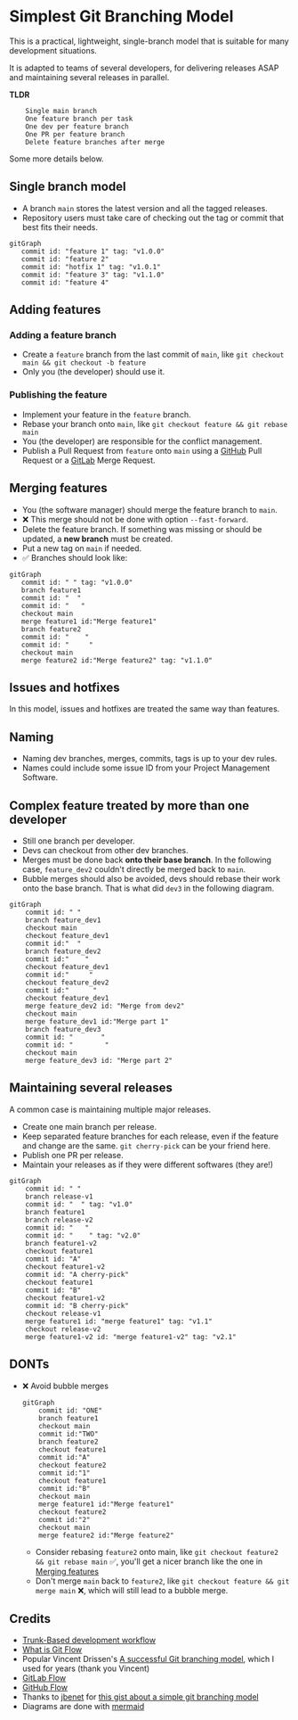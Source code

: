 # Simplest Git Branching Model

This is a practical, lightweight, single-branch model that is suitable for many development situations.

It is adapted to teams of several developers, for delivering releases ASAP and maintaining several releases in parallel.

**TLDR**
```
    Single main branch
    One feature branch per task
    One dev per feature branch
    One PR per feature branch
    Delete feature branches after merge
```

Some more details below.

## Single branch model
* A branch `main` stores the latest version and all the tagged releases.
* Repository users must take care of checking out the tag or commit that best fits their needs.

```mermaid
gitGraph
   commit id: "feature 1" tag: "v1.0.0"
   commit id: "feature 2"
   commit id: "hotfix 1" tag: "v1.0.1"
   commit id: "feature 3" tag: "v1.1.0"
   commit id: "feature 4"
```

## Adding features

### Adding a feature branch
* Create a `feature` branch from the last commit of `main`, like `git checkout main && git checkout -b feature`
* Only you (the developer) should use it.

### Publishing the feature
* Implement your feature in the `feature` branch.
* Rebase your branch onto `main`, like `git checkout feature && git rebase main`
* You (the developer) are responsible for the conflict management.
* Publish a Pull Request from `feature` onto `main` using a [GitHub](https://github.com/) Pull Request or a [GitLab](https://gitlab.com/) Merge Request.

## Merging features
* You (the software manager) should merge the feature branch to `main`.
* :x: This merge should not be done with option `--fast-forward`.
* Delete the feature branch. If something was missing or should be updated, a **new branch** must be created.
* Put a new tag on `main` if needed.
* :white_check_mark: Branches should look like:
```mermaid
gitGraph
   commit id: " " tag: "v1.0.0"
   branch feature1
   commit id: "  "
   commit id: "   "
   checkout main
   merge feature1 id:"Merge feature1"
   branch feature2
   commit id: "    "
   commit id: "     "
   checkout main
   merge feature2 id:"Merge feature2" tag: "v1.1.0" 
```

## Issues and hotfixes
In this model, issues and hotfixes are treated the same way than features.

## Naming
* Naming dev branches, merges, commits, tags is up to your dev rules.
* Names could include some issue ID from your Project Management Software.

## Complex feature treated by more than one developer
* Still one branch per developer.
* Devs can checkout from other dev branches.
* Merges must be done back **onto their base branch**. In the following case, `feature_dev2` couldn't directly be merged back to `main`.
* Bubble merges should also be avoided, devs should rebase their work onto the base branch. That is what did `dev3` in the following diagram.

```mermaid
gitGraph
    commit id: " "
    branch feature_dev1
    checkout main
    checkout feature_dev1
    commit id:"  "
    branch feature_dev2
    commit id:"    "
    checkout feature_dev1
    commit id:"     "
    checkout feature_dev2
    commit id:"      "
    checkout feature_dev1
    merge feature_dev2 id: "Merge from dev2"
    checkout main
    merge feature_dev1 id:"Merge part 1"
    branch feature_dev3
    commit id: "       "
    commit id: "        "
    checkout main
    merge feature_dev3 id: "Merge part 2"
```

## Maintaining several releases
A common case is maintaining multiple major releases.
* Create one main branch per release.
* Keep separated feature branches for each release, even if the feature and change are the same. `git cherry-pick` can be your friend here.
* Publish one PR per release.
* Maintain your releases as if they were different softwares (they are!)

```mermaid
gitGraph
    commit id: " "
    branch release-v1
    commit id: "  " tag: "v1.0"
    branch feature1
    branch release-v2
    commit id: "   "
    commit id: "    " tag: "v2.0"
    branch feature1-v2
    checkout feature1
    commit id: "A"
    checkout feature1-v2
    commit id: "A cherry-pick"
    checkout feature1
    commit id: "B"
    checkout feature1-v2
    commit id: "B cherry-pick"
    checkout release-v1
    merge feature1 id: "merge feature1" tag: "v1.1"
    checkout release-v2
    merge feature1-v2 id: "merge feature1-v2" tag: "v2.1"
```

## DONTs

* :x: Avoid bubble merges
    ```mermaid
    gitGraph
        commit id: "ONE"
        branch feature1
        checkout main
        commit id:"TWO"
        branch feature2
        checkout feature1
        commit id:"A"
        checkout feature2
        commit id:"1"
        checkout feature1
        commit id:"B"
        checkout main
        merge feature1 id:"Merge feature1"
        checkout feature2
        commit id:"2"
        checkout main
        merge feature2 id:"Merge feature2"
    ```

    * Consider rebasing `feature2` onto main, like `git checkout feature2 && git rebase main` :white_check_mark:, you'll get a nicer branch like the one in [Merging features](#merging-features)
    * Don't merge `main` back to `feature2`, like `git checkout feature && git merge main` :x:, which will still lead to a bubble merge.

## Credits
* [Trunk-Based development workflow](https://trunkbaseddevelopment.com)
* [What is Git Flow](https://www.gitkraken.com/learn/git/git-flow)
* Popular Vincent Drissen's [A successful Git branching model](https://nvie.com/posts/a-successful-git-branching-model/), which I used for years (thank you Vincent)
* [GitLab Flow](https://about.gitlab.com/topics/version-control/what-is-gitlab-flow/)
* [GitHub Flow](https://docs.github.com/en/get-started/using-github/github-flow)
* Thanks to [jbenet](https://github.com/jbenet) for [this gist about a simple git branching model](https://gist.github.com/jbenet/ee6c9ac48068889b0912)
* Diagrams are done with [mermaid](https://mermaid.js.org/)
